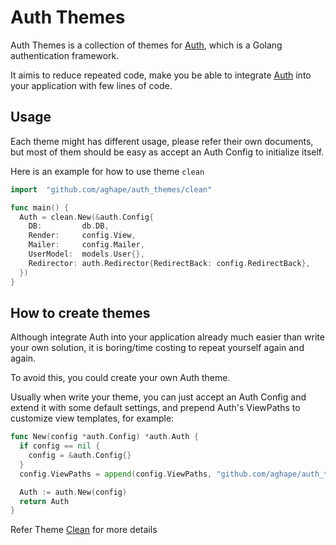 # Auth Themes

Auth Themes is a collection of themes for [Auth](https://github.com/aghape/auth), which is a Golang authentication framework.

It aimis to reduce repeated code, make you be able to integrate [Auth](https://github.com/aghape/auth) into your application with few lines of code.

## Usage

Each theme might has different usage, please refer their own documents, but most of them should be easy as accept an Auth Config to initialize itself.

Here is an example for how to use theme `clean`

```go
import  "github.com/aghape/auth_themes/clean"

func main() {
  Auth = clean.New(&auth.Config{
    DB:         db.DB,
    Render:     config.View,
    Mailer:     config.Mailer,
    UserModel:  models.User{},
    Redirector: auth.Redirector{RedirectBack: config.RedirectBack},
  })
}
```

## How to create themes

Although integrate Auth into your application already much easier than write your own solution, it is boring/time costing to repeat yourself again and again.

To avoid this, you could create your own Auth theme.

Usually when write your theme, you can just accept an Auth Config and extend it with some default settings, and prepend Auth's ViewPaths to customize view templates, for example:

```go
func New(config *auth.Config) *auth.Auth {
  if config == nil {
    config = &auth.Config{}
  }
  config.ViewPaths = append(config.ViewPaths, "github.com/aghape/auth_themes/clean/views")

  Auth := auth.New(config)
  return Auth
}
```

Refer Theme [Clean](https://github.com/aghape/auth_themes/tree/master/clean) for more details
